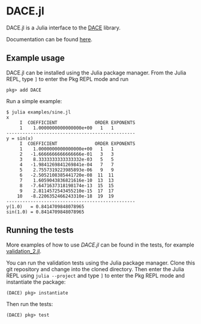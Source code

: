 # DACE.jl

DACE.jl is a Julia interface to the [DACE](https://github.com/dacelib/dace) library.

Documentation can be found [here](https://a-ev.github.io/DACE.jl/).

## Example usage

DACE.jl can be installed using the Julia package manager. From the Julia REPL,
type `]` to enter the Pkg REPL mode and run

```
pkg> add DACE
```

Run a simple example:

```
$ julia examples/sine.jl
x
     I  COEFFICIENT              ORDER EXPONENTS
     1    1.0000000000000000e+00   1   1
------------------------------------------------
y = sin(x)
     I  COEFFICIENT              ORDER EXPONENTS
     1    1.0000000000000000e+00   1   1
     2   -1.6666666666666666e-01   3   3
     3    8.3333333333333332e-03   5   5
     4   -1.9841269841269841e-04   7   7
     5    2.7557319223985893e-06   9   9
     6   -2.5052108385441720e-08  11  11
     7    1.6059043836821616e-10  13  13
     8   -7.6471637318198174e-13  15  15
     9    2.8114572543455210e-15  17  17
    10   -8.2206352466243310e-18  19  19
------------------------------------------------
y(1.0)   = 0.8414709848078965
sin(1.0) = 0.8414709848078965
```

## Running the tests

More examples of how to use *DACE.jl* can be found in the tests, for example [validation_2.jl](test/validation_2.jl).

You can run the validation tests using the Julia package manager.
Clone this git repository and change into the cloned directory.
Then enter the Julia REPL using `julia --project` and
type `]` to enter the Pkg REPL mode and instantiate the package:

```
(DACE) pkg> instantiate
```

Then run the tests:

```
(DACE) pkg> test
```
